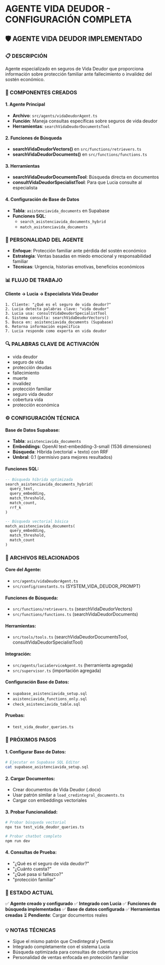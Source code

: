 # AGENTE VIDA DEUDOR - CONFIGURACIÓN COMPLETA

## 🛡️ **AGENTE VIDA DEUDOR IMPLEMENTADO**

### **📋 DESCRIPCIÓN**
Agente especializado en seguros de Vida Deudor que proporciona información sobre protección familiar ante fallecimiento o invalidez del sostén económico.

### **🔧 COMPONENTES CREADOS**

#### **1. Agente Principal**
- **Archivo**: `src/agents/vidaDeudorAgent.ts`
- **Función**: Maneja consultas específicas sobre seguros de vida deudor
- **Herramientas**: `searchVidaDeudorDocumentsTool`

#### **2. Funciones de Búsqueda**
- **searchVidaDeudorVectors()** en `src/functions/retrievers.ts`
- **searchVidaDeudorDocuments()** en `src/functions/functions.ts`

#### **3. Herramientas**
- **searchVidaDeudorDocumentsTool**: Búsqueda directa en documentos
- **consultVidaDeudorSpecialistTool**: Para que Lucia consulte al especialista

#### **4. Configuración de Base de Datos**
- **Tabla**: `asistenciavida_documents` en Supabase
- **Funciones SQL**: 
  - `search_asistenciavida_documents_hybrid`
  - `match_asistenciavida_documents`

### **🎯 PERSONALIDAD DEL AGENTE**
- **Enfoque**: Protección familiar ante pérdida del sostén económico
- **Estrategia**: Ventas basadas en miedo emocional y responsabilidad familiar
- **Técnicas**: Urgencia, historias emotivas, beneficios económicos

### **📊 FLUJO DE TRABAJO**

#### **Cliente → Lucia → Especialista Vida Deudor**
```
1. Cliente: "¿Qué es el seguro de vida deudor?"
2. Lucia detecta palabras clave: "vida deudor"
3. Lucia usa: consultVidaDeudorSpecialistTool
4. Sistema consulta: searchVidaDeudorVectors()
5. Busca en: asistenciavida_documents (Supabase)
6. Retorna información específica
7. Lucia responde como experta en vida deudor
```

### **🔍 PALABRAS CLAVE DE ACTIVACIÓN**
- vida deudor
- seguro de vida
- protección deudas
- fallecimiento
- muerte
- invalidez
- protección familiar
- seguro vida deudor
- cobertura vida
- protección económica

### **⚙️ CONFIGURACIÓN TÉCNICA**

#### **Base de Datos Supabase:**
- **Tabla**: `asistenciavida_documents`
- **Embeddings**: OpenAI text-embedding-3-small (1536 dimensiones)
- **Búsqueda**: Híbrida (vectorial + texto) con RRF
- **Umbral**: 0.1 (permisivo para mejores resultados)

#### **Funciones SQL:**
```sql
-- Búsqueda híbrida optimizada
search_asistenciavida_documents_hybrid(
  query_text, 
  query_embedding, 
  match_threshold, 
  match_count, 
  rrf_k
)

-- Búsqueda vectorial básica
match_asistenciavida_documents(
  query_embedding, 
  match_threshold, 
  match_count
)
```

### **📁 ARCHIVOS RELACIONADOS**

#### **Core del Agente:**
- `src/agents/vidaDeudorAgent.ts`
- `src/config/constants.ts` (SYSTEM_VIDA_DEUDOR_PROMPT)

#### **Funciones de Búsqueda:**
- `src/functions/retrievers.ts` (searchVidaDeudorVectors)
- `src/functions/functions.ts` (searchVidaDeudorDocuments)

#### **Herramientas:**
- `src/tools/tools.ts` (searchVidaDeudorDocumentsTool, consultVidaDeudorSpecialistTool)

#### **Integración:**
- `src/agents/luciaServiceAgent.ts` (herramienta agregada)
- `src/supervisor.ts` (importación agregada)

#### **Configuración Base de Datos:**
- `supabase_asistenciavida_setup.sql`
- `asistenciavida_functions_only.sql`
- `check_asistenciavida_table.sql`

#### **Pruebas:**
- `test_vida_deudor_queries.ts`

### **🚀 PRÓXIMOS PASOS**

#### **1. Configurar Base de Datos:**
```bash
# Ejecutar en Supabase SQL Editor
cat supabase_asistenciavida_setup.sql
```

#### **2. Cargar Documentos:**
- Crear documentos de Vida Deudor (.docx)
- Usar patrón similar a `load_credintegral_documents.ts`
- Cargar con embeddings vectoriales

#### **3. Probar Funcionalidad:**
```bash
# Probar búsqueda vectorial
npx tsx test_vida_deudor_queries.ts

# Probar chatbot completo
npm run dev
```

#### **4. Consultas de Prueba:**
- "¿Qué es el seguro de vida deudor?"
- "¿Cuánto cuesta?"
- "¿Qué pasa si fallezco?"
- "protección familiar"

### **🎉 ESTADO ACTUAL**
✅ **Agente creado y configurado**
✅ **Integrado con Lucia**
✅ **Funciones de búsqueda implementadas**
✅ **Base de datos configurada**
✅ **Herramientas creadas**
⏳ **Pendiente**: Cargar documentos reales

### **💡 NOTAS TÉCNICAS**
- Sigue el mismo patrón que Credintegral y Dentix
- Integrado completamente con el sistema Lucia
- Búsqueda optimizada para consultas de cobertura y precios
- Personalidad de ventas enfocada en protección familiar
